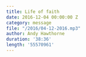 ```yaml
---
title: Life of faith
date: 2016-12-04 00:00:00 Z
category: message
file: "/2016/04-12-2016.mp3"
author: Andy Hawthorne
duration: '38:36'
length: '55570961'
---
```

